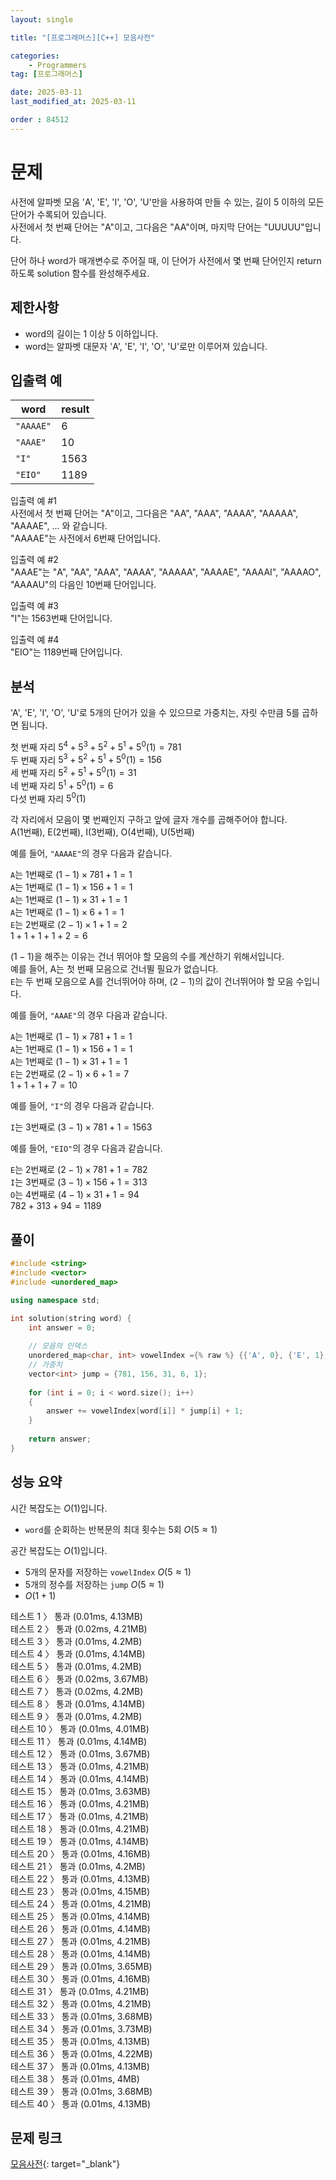 ```yaml
---
layout: single

title: "[프로그래머스][C++] 모음사전"

categories:
    - Programmers
tag: [프로그래머스]

date: 2025-03-11
last_modified_at: 2025-03-11

order : 84512
---
```


# 문제

사전에 알파벳 모음 'A', 'E', 'I', 'O', 'U'만을 사용하여 만들 수 있는, 길이 5 이하의 모든 단어가 수록되어 있습니다.  
사전에서 첫 번째 단어는 "A"이고, 그다음은 "AA"이며, 마지막 단어는 "UUUUU"입니다.

단어 하나 word가 매개변수로 주어질 때, 이 단어가 사전에서 몇 번째 단어인지 return 하도록 solution 함수를 완성해주세요.

## 제한사항

+ word의 길이는 1 이상 5 이하입니다.
+ word는 알파벳 대문자 'A', 'E', 'I', 'O', 'U'로만 이루어져 있습니다.

## 입출력 예

|word|result|
|---|---|
|`"AAAAE"`|6|
|`"AAAE"`|10|
|`"I"`|1563|
|`"EIO"`|1189|

입출력 예 #1  
사전에서 첫 번째 단어는 "A"이고, 그다음은 "AA", "AAA", "AAAA", "AAAAA", "AAAAE", ... 와 같습니다.  
"AAAAE"는 사전에서 6번째 단어입니다.

입출력 예 #2  
"AAAE"는 "A", "AA", "AAA", "AAAA", "AAAAA", "AAAAE", "AAAAI", "AAAAO", "AAAAU"의 다음인 10번째 단어입니다.

입출력 예 #3  
"I"는 1563번째 단어입니다.

입출력 예 #4  
"EIO"는 1189번째 단어입니다.

## 분석

'A', 'E', 'I', 'O', 'U'로 5개의 단어가 있을 수 있으므로 가중치는, 자릿 수만큼 5를 곱하면 됩니다.  

첫 번째 자리 $5^4 + 5^3 + 5^2 + 5^1 + 5^0(1) = 781$  
두 번째 자리 $5^3 + 5^2 + 5^1 + 5^0(1) = 156$  
세 번째 자리 $5^2 + 5^1 + 5^0(1) = 31$  
네 번째 자리 $5^1 + 5^0(1) = 6$  
다섯 번째 자리 $5^0(1)$

각 자리에서 모음이 몇 번째인지 구하고 앞에 글자 개수를 곱해주어야 합니다.  
A(1번째), E(2번째), I(3번째), O(4번째), U(5번째)

예를 들어, `"AAAAE"`의 경우 다음과 같습니다.

`A`는 1번째로 $(1 - 1) \times 781 + 1 = 1$  
`A`는 1번째로 $(1 - 1) \times 156 + 1 = 1$  
`A`는 1번째로 $(1 - 1) \times 31 + 1 = 1$  
`A`는 1번째로 $(1 - 1) \times 6 + 1 = 1$  
`E`는 2번째로 $(2 - 1) \times 1 + 1 = 2$  
$1 + 1 + 1 + 1 + 2 = 6$

$(1 - 1)$을 해주는 이유는 건너 뛰어야 할 모음의 수를 계산하기 위해서입니다.  
예를 들어, A는 첫 번째 모음으로 건너뛸 필요가 없습니다.  
`E`는 두 번째 모음으로 A를 건너뛰어야 하며, $(2 - 1)$의 값이 건너뛰어야 할 모음 수입니다.

예를 들어, `"AAAE"`의 경우 다음과 같습니다.

`A`는 1번째로 $(1 - 1) \times 781 + 1 = 1$  
`A`는 1번째로 $(1 - 1) \times 156 + 1 = 1$  
`A`는 1번째로 $(1 - 1) \times 31 + 1 = 1$  
`E`는 2번째로 $(2 - 1) \times 6 + 1 = 7$  
$1 + 1 + 1 + 7 = 10$

예를 들어, `"I"`의 경우 다음과 같습니다.

`I`는 3번째로 $(3 - 1) \times 781 + 1 = 1563$

예를 들어, `"EIO"`의 경우 다음과 같습니다.

`E`는 2번째로 $(2 - 1) \times 781 + 1 = 782$  
`I`는 3번째로 $(3 - 1) \times 156 + 1 = 313$  
`O`는 4번째로 $(4 - 1) \times 31 + 1 = 94$  
$782 + 313 + 94 = 1189$

## 풀이

```cpp
#include <string>
#include <vector>
#include <unordered_map>

using namespace std;

int solution(string word) {
    int answer = 0;
    
    // 모음의 인덱스
    unordered_map<char, int> vowelIndex ={% raw %} {{'A', 0}, {'E', 1}, {'I', 2}, {'O', 3}, {'U', 4}}; {% endraw %}
    // 가중치
    vector<int> jump = {781, 156, 31, 6, 1};
    
    for (int i = 0; i < word.size(); i++)
    {
        answer += vowelIndex[word[i]] * jump[i] + 1;
    }
    
    return answer;
}
```

## 성능 요약

시간 복잡도는 $O(1)$입니다.

- `word`를 순회하는 반복문의 최대 횟수는 5회 $O(5 \approx 1)$

공간 복잡도는 $O(1)$입니다.

- 5개의 문자를 저장하는 `vowelIndex` $O(5 \approx 1)$
- 5개의 정수를 저장하는 `jump` $O(5 \approx 1)$
- $O(1 + 1)$

테스트 1 〉 통과 (0.01ms, 4.13MB)  
테스트 2 〉 통과 (0.02ms, 4.21MB)  
테스트 3 〉 통과 (0.01ms, 4.2MB)  
테스트 4 〉 통과 (0.01ms, 4.14MB)  
테스트 5 〉 통과 (0.01ms, 4.2MB)  
테스트 6 〉 통과 (0.02ms, 3.67MB)  
테스트 7 〉 통과 (0.02ms, 4.2MB)  
테스트 8 〉 통과 (0.01ms, 4.14MB)  
테스트 9 〉 통과 (0.01ms, 4.2MB)  
테스트 10 〉 통과 (0.01ms, 4.01MB)  
테스트 11 〉 통과 (0.01ms, 4.14MB)  
테스트 12 〉 통과 (0.01ms, 3.67MB)  
테스트 13 〉 통과 (0.01ms, 4.21MB)  
테스트 14 〉 통과 (0.01ms, 4.14MB)  
테스트 15 〉 통과 (0.01ms, 3.63MB)  
테스트 16 〉 통과 (0.01ms, 4.21MB)  
테스트 17 〉 통과 (0.01ms, 4.21MB)  
테스트 18 〉 통과 (0.01ms, 4.21MB)  
테스트 19 〉 통과 (0.01ms, 4.14MB)  
테스트 20 〉 통과 (0.01ms, 4.16MB)  
테스트 21 〉 통과 (0.01ms, 4.2MB)  
테스트 22 〉 통과 (0.01ms, 4.13MB)  
테스트 23 〉 통과 (0.01ms, 4.15MB)  
테스트 24 〉 통과 (0.01ms, 4.21MB)  
테스트 25 〉 통과 (0.01ms, 4.14MB)  
테스트 26 〉 통과 (0.01ms, 4.14MB)  
테스트 27 〉 통과 (0.01ms, 4.21MB)  
테스트 28 〉 통과 (0.01ms, 4.14MB)  
테스트 29 〉 통과 (0.01ms, 3.65MB)  
테스트 30 〉 통과 (0.01ms, 4.16MB)  
테스트 31 〉 통과 (0.01ms, 4.21MB)  
테스트 32 〉 통과 (0.01ms, 4.21MB)  
테스트 33 〉 통과 (0.01ms, 3.68MB)  
테스트 34 〉 통과 (0.01ms, 3.73MB)  
테스트 35 〉 통과 (0.01ms, 4.13MB)  
테스트 36 〉 통과 (0.01ms, 4.22MB)  
테스트 37 〉 통과 (0.01ms, 4.13MB)  
테스트 38 〉 통과 (0.01ms, 4MB)  
테스트 39 〉 통과 (0.01ms, 3.68MB)  
테스트 40 〉 통과 (0.01ms, 4.13MB)  

## 문제 링크

[모음사전](https://school.programmers.co.kr/learn/courses/30/lessons/84512){: target="_blank"}